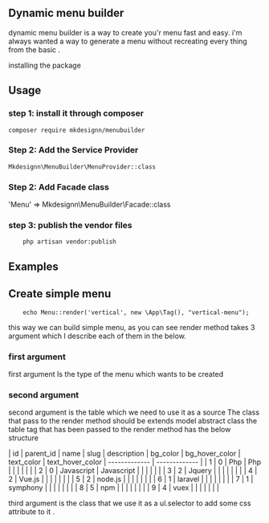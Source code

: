 ## Dynamic menu builder

dynamic menu builder is a way to create you'r menu fast and easy. i'm always wanted a way to generate a menu
without recreating every thing from the basic .

installing the package

## Usage

### step 1: install it through composer
```
composer require mkdesignn/menubuilder
```

### Step 2: Add the Service Provider
    Mkdesignn\MenuBuilder\MenuProvider::class

### Step 2: Add Facade class
   'Menu'      => Mkdesignn\MenuBuilder\Facade::class

### step 3: publish the vendor files
```
    php artisan vendor:publish
```

## Examples

## Create simple menu

```
    echo Menu::render('vertical', new \App\Tag(), "vertical-menu");
```
this way we can build simple menu, as you can see render method takes 3 argument which I describe each of them in the below.

### first argument
first argument Is the type of the menu which wants to be created

### second argument
second argument is the table which we need to use it as a source
The class that pass to the render method should be extends model abstract class
the table tag that has been passed to the render method has the below structure

| id  | parent_id | name | slug | description | bg_color | bg_hover_color | text_color | text_hover_color
| ------------- | ------------- |
| 1  | 0  |  Php  |  Php |   |   |   |   |   |
| 2  | 0  |  Javascript  | Javascript  |   |   |   |   |   |
| 3  | 2 |  Jquery  |   |   |   |   |   |   |
| 4  | 2  | Vue.js  |   |   |   |   |   |   |
| 5  | 2  | node.js  |   |   |   |   |   |   |
| 6  | 1  | laravel  |   |   |   |   |   |   |
| 7  | 1  | symphony  |   |   |   |   |   |   |
| 8  | 5  | npm  |   |   |   |   |   |   |
| 9  | 4  | vuex  |   |   |   |   |   |   |


third argument is the class that we use it as a ul.selector to add some css attribute to it .

